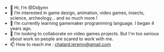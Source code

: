 - 👋 Hi, I’m @Didjynn
- 👀 I’m interested in game design, animation, video games, insects, science, archeology... and so much more !
- 🌱 I’m currently learning gamemaker programming language. I began 4 years ago.
- 💞️ I’m looking to collaborate on video games projects. But I'm too serious about work so people are scared to work with me.
- 📫 How to reach me : chalard.jeremy@gmail.com

<!---
Didjynn/Didjynn is a ✨ special ✨ repository because its `README.md` (this file) appears on your GitHub profile.
You can click the Preview link to take a look at your changes.
--->

